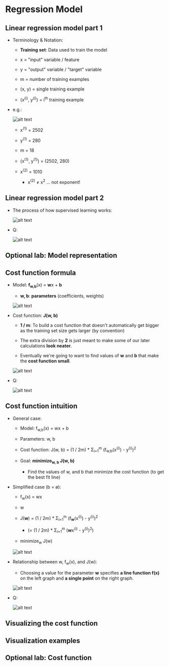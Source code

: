 # Regression Model

## Linear regression model part 1

- Terminology & Notation:

  - **Training set**: Data used to train the model

  - x = "input" variable / feature
  - y = "output" variable / "target" variable
  - m = number of training examples
  - (x, y) = single training example
  - (x<sup>(i)</sup>, y<sup>(i)</sup>) = i<sup>th</sup> training example

- e.g.:

  ![alt text](resources/notes/01.jpg)

  - x<sup>(1)</sup> = 2502
  - y<sup>(1)</sup> = 280

  - m = 18

  - (x<sup>(1)</sup>, y<sup>(1)</sup>) = (2502, 280)
  - x<sup>(2)</sup> = 1010
    - x<sup>(2)</sup> ≠ x<sup>2</sup> ... not exponent!

## Linear regression model part 2

- The process of how supervised learning works:

  ![alt text](resources/notes/02.jpg)

- Q:

  ![alt text](resources/questions/01.png)

## Optional lab: Model representation

## Cost function formula

- Model: **f<sub>w,b</sub>**(x) = **w**x + **b**

  - **w, b**: **parameters** (coefficients, weights)

  ![alt text](resources/notes/03.jpg)

- Cost function: **J(w, b)**

  - **1 / m**: To build a cost function that doesn't automatically get bigger as the training set size gets larger (by convention)

  - The extra division by **2** is just meant to make some of our later calculations **look neater**.

  - Eventually we're going to want to find values of **w** and **b** that make the **cost function small**.

  ![alt text](resources/notes/04.jpg)

- Q:

  ![alt text](resources/questions/02.png)

## Cost function intuition

- General case:

  - Model: f<sub>w,b</sub>(x) = wx + b

  - Parameters: w, b

  - Cost function: J(w, b) = (1 / 2m) \* Σ<sub>i=1</sub><sup>m</sup> (f<sub>w,b</sub>(x<sup>(i)</sup>) - y<sup>(i)</sup>)<sup>2</sup>

  - Goal: **minimize<sub>w, b</sub> J(w, b)**

    - Find the values of w, and b that minimize the cost function (to get the best fit line)

- Simplified case (b = ø):

  - f<sub>w</sub>(x) = wx

  - w

  - J(**w**) = (1 / 2m) \* Σ<sub>i=1</sub><sup>m</sup> (f<sub>**w**</sub>(x<sup>(i)</sup>) - y<sup>(i)</sup>)<sup>2</sup>

    - (= (1 / 2m) \* Σ<sub>i=1</sub><sup>m</sup> (**w**x<sup>(i)</sup> - y<sup>(i)</sup>)<sup>2</sup>)

  - minimize<sub>w</sub> J(w)

  ![alt text](resources/notes/05.jpg)

- Relationship between w, f<sub>w</sub>(x), and J(w):

  - Choosing a value for the parameter **w** specifies **a line function f(x)** on the left graph and **a single point** on the right graph.

  ![alt text](resources/notes/06.jpg)

- Q:

  ![alt text](resources/questions/03.png)

## Visualizing the cost function

## Visualization examples

## Optional lab: Cost function
